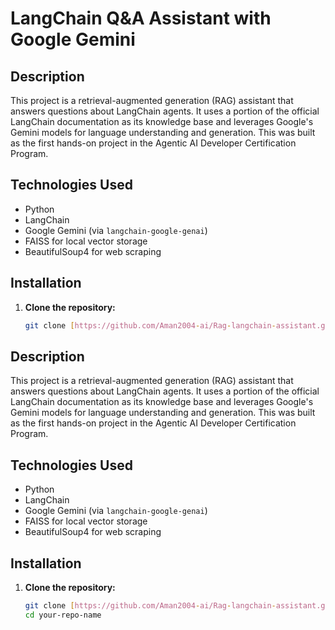 # LangChain Q&A Assistant with Google Gemini

## Description

This project is a retrieval-augmented generation (RAG) assistant that answers questions about LangChain agents. It uses a portion of the official LangChain documentation as its knowledge base and leverages Google's Gemini models for language understanding and generation. This was built as the first hands-on project in the Agentic AI Developer Certification Program.

## Technologies Used
* Python
* LangChain
* Google Gemini (via `langchain-google-genai`)
* FAISS for local vector storage
* BeautifulSoup4 for web scraping

## Installation

1. **Clone the repository:**
   ```bash
   git clone [https://github.com/Aman2004-ai/Rag-langchain-assistant.git](# LangChain Q&A Assistant with Google Gemini

## Description

This project is a retrieval-augmented generation (RAG) assistant that answers questions about LangChain agents. It uses a portion of the official LangChain documentation as its knowledge base and leverages Google's Gemini models for language understanding and generation. This was built as the first hands-on project in the Agentic AI Developer Certification Program.

## Technologies Used
* Python
* LangChain
* Google Gemini (via `langchain-google-genai`)
* FAISS for local vector storage
* BeautifulSoup4 for web scraping

## Installation

1. **Clone the repository:**
   ```bash
   git clone [https://github.com/Aman2004-ai/Rag-langchain-assistant.git](https://github.com/Aman2004-ai/Rag-langchain-assistant.git)
   cd your-repo-name